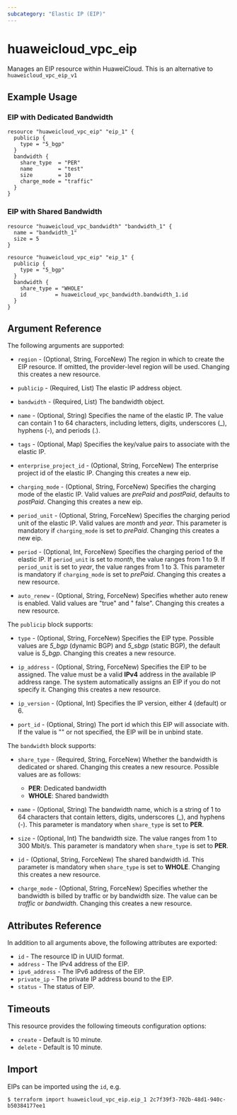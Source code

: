 ```yaml
---
subcategory: "Elastic IP (EIP)"
---
```


# huaweicloud_vpc_eip

Manages an EIP resource within HuaweiCloud. This is an alternative to `huaweicloud_vpc_eip_v1`

## Example Usage

### EIP with Dedicated Bandwidth

```hcl
resource "huaweicloud_vpc_eip" "eip_1" {
  publicip {
    type = "5_bgp"
  }
  bandwidth {
    share_type  = "PER"
    name        = "test"
    size        = 10
    charge_mode = "traffic"
  }
}
```

### EIP with Shared Bandwidth

```hcl
resource "huaweicloud_vpc_bandwidth" "bandwidth_1" {
  name = "bandwidth_1"
  size = 5
}

resource "huaweicloud_vpc_eip" "eip_1" {
  publicip {
    type = "5_bgp"
  }
  bandwidth {
    share_type = "WHOLE"
    id         = huaweicloud_vpc_bandwidth.bandwidth_1.id
  }
}
```

## Argument Reference

The following arguments are supported:

* `region` - (Optional, String, ForceNew) The region in which to create the EIP resource. If omitted, the provider-level
  region will be used. Changing this creates a new resource.

* `publicip` - (Required, List) The elastic IP address object.

* `bandwidth` - (Required, List) The bandwidth object.

* `name` - (Optional, String) Specifies the name of the elastic IP. The value can contain 1 to 64 characters,
  including letters, digits, underscores (_), hyphens (-), and periods (.).

* `tags` - (Optional, Map) Specifies the key/value pairs to associate with the elastic IP.

* `enterprise_project_id` - (Optional, String, ForceNew) The enterprise project id of the elastic IP. Changing this
  creates a new eip.

* `charging_mode` - (Optional, String, ForceNew) Specifies the charging mode of the elastic IP. Valid values are
  *prePaid* and *postPaid*, defaults to *postPaid*. Changing this creates a new eip.

* `period_unit` - (Optional, String, ForceNew) Specifies the charging period unit of the elastic IP. Valid values are
  *month* and *year*. This parameter is mandatory if `charging_mode` is set to *prePaid*. Changing this creates a new
  eip.

* `period` - (Optional, Int, ForceNew) Specifies the charging period of the elastic IP. If `period_unit` is set to
  *month*, the value ranges from 1 to 9. If `period_unit` is set to *year*, the value ranges from 1 to 3. This parameter
  is mandatory if `charging_mode` is set to *prePaid*. Changing this creates a new resource.

* `auto_renew` - (Optional, String, ForceNew) Specifies whether auto renew is enabled. Valid values are "true" and "
  false". Changing this creates a new resource.

The `publicip` block supports:

* `type` - (Optional, String, ForceNew) Specifies the EIP type. Possible values are *5_bgp* (dynamic BGP)
  and *5_sbgp* (static BGP), the default value is *5_bgp*. Changing this creates a new resource.

* `ip_address` - (Optional, String, ForceNew) Specifies the EIP to be assigned. The value must be a valid **IPv4**
  address in the available IP address range. The system automatically assigns an EIP if you do not specify it.
  Changing this creates a new resource.

* `ip_version` - (Optional, Int) Specifies the IP version, either 4 (default) or 6.

* `port_id` - (Optional, String) The port id which this EIP will associate with. If the value is "" or not
  specified, the EIP will be in unbind state.

The `bandwidth` block supports:

* `share_type` - (Required, String, ForceNew) Whether the bandwidth is dedicated or shared. Changing this creates a new
  resource. Possible values are as follows:
  + **PER**: Dedicated bandwidth
  + **WHOLE**: Shared bandwidth

* `name` - (Optional, String) The bandwidth name, which is a string of 1 to 64 characters that contain letters, digits,
  underscores (_), and hyphens (-). This parameter is mandatory when `share_type` is set to **PER**.

* `size` - (Optional, Int) The bandwidth size. The value ranges from 1 to 300 Mbit/s. This parameter is mandatory
  when `share_type` is set to **PER**.

* `id` - (Optional, String, ForceNew) The shared bandwidth id. This parameter is mandatory when
  `share_type` is set to **WHOLE**. Changing this creates a new resource.

* `charge_mode` - (Optional, String, ForceNew) Specifies whether the bandwidth is billed by traffic or by bandwidth
  size. The value can be *traffic* or *bandwidth*. Changing this creates a new resource.

## Attributes Reference

In addition to all arguments above, the following attributes are exported:

* `id` - The resource ID in UUID format.
* `address` - The IPv4 address of the EIP.
* `ipv6_address` - The IPv6 address of the EIP.
* `private_ip` - The private IP address bound to the EIP.
* `status` - The status of EIP.

## Timeouts

This resource provides the following timeouts configuration options:

* `create` - Default is 10 minute.
* `delete` - Default is 10 minute.

## Import

EIPs can be imported using the `id`, e.g.

```
$ terraform import huaweicloud_vpc_eip.eip_1 2c7f39f3-702b-48d1-940c-b50384177ee1
```
